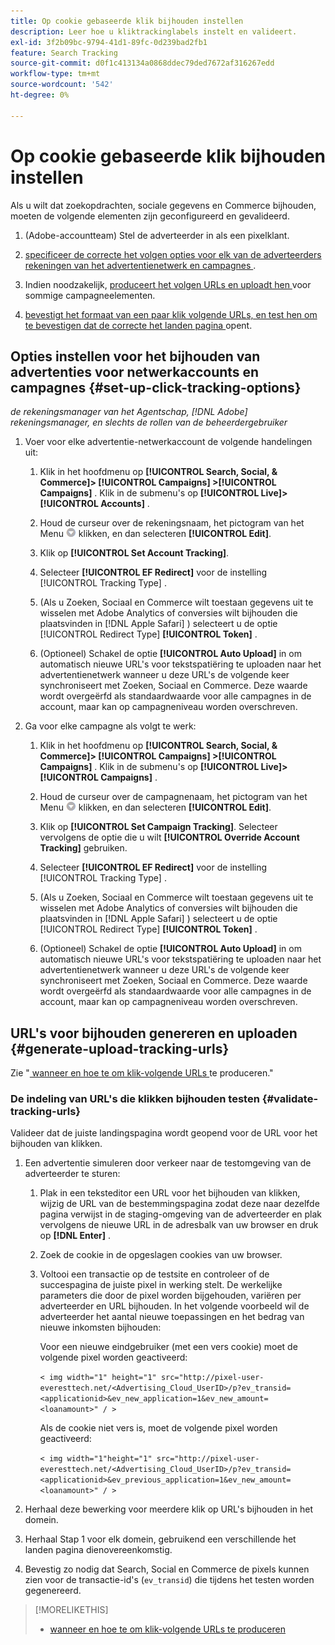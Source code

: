 ```yaml
---
title: Op cookie gebaseerde klik bijhouden instellen
description: Leer hoe u kliktrackinglabels instelt en valideert.
exl-id: 3f2b09bc-9794-41d1-89fc-0d239bad2fb1
feature: Search Tracking
source-git-commit: d0f1c413134a0868ddec79ded7672af316267edd
workflow-type: tm+mt
source-wordcount: '542'
ht-degree: 0%

---
```


# Op cookie gebaseerde klik bijhouden instellen

Als u wilt dat zoekopdrachten, sociale gegevens en Commerce bijhouden, moeten de volgende elementen zijn geconfigureerd en gevalideerd.

1. (Adobe-accountteam) Stel de adverteerder in als een pixelklant.

1. [ specificeer de correcte het volgen opties voor elk van de adverteerders rekeningen van het advertentienetwerk en campagnes ](#set-up-click-tracking-options).

1. Indien noodzakelijk, [ produceert het volgen URLs en uploadt hen ](#generate-upload-tracking-urls) voor sommige campagneelementen.

1. [ bevestigt het formaat van een paar klik volgende URLs, en test hen om te bevestigen dat de correcte het landen pagina ](#validate-tracking-urls) opent.

## Opties instellen voor het bijhouden van advertenties voor netwerkaccounts en campagnes {#set-up-click-tracking-options}

*de rekeningsmanager van het Agentschap, [!DNL Adobe] rekeningsmanager, en slechts de rollen van de beheerdergebruiker*

1. Voer voor elke advertentie-netwerkaccount de volgende handelingen uit:

   1. Klik in het hoofdmenu op **[!UICONTROL Search, Social, & Commerce]> [!UICONTROL Campaigns] >[!UICONTROL Campaigns]** . Klik in de submenu&#39;s op **[!UICONTROL Live]>[!UICONTROL Accounts]** .

   1. Houd de curseur over de rekeningsnaam, het pictogram van het Menu ![&#128279;](/help/search-social-commerce/assets/arrow-dropdown-menu.png " pictogram van het Menu ") klikken, en dan selecteren **[!UICONTROL Edit]**.

   1. Klik op **[!UICONTROL Set Account Tracking]**.

   1. Selecteer **[!UICONTROL EF Redirect]** voor de instelling [!UICONTROL Tracking Type] .

   1. (Als u Zoeken, Sociaal en Commerce wilt toestaan gegevens uit te wisselen met Adobe Analytics of conversies wilt bijhouden die plaatsvinden in [!DNL Apple Safari] ) selecteert u de optie [!UICONTROL Redirect Type] **[!UICONTROL Token]** .

   1. (Optioneel) Schakel de optie **[!UICONTROL Auto Upload]** in om automatisch nieuwe URL&#39;s voor tekstspatiëring te uploaden naar het advertentienetwerk wanneer u deze URL&#39;s de volgende keer synchroniseert met Zoeken, Sociaal en Commerce. Deze waarde wordt overgeërfd als standaardwaarde voor alle campagnes in de account, maar kan op campagneniveau worden overschreven.

1. Ga voor elke campagne als volgt te werk:

   1. Klik in het hoofdmenu op **[!UICONTROL Search, Social, & Commerce]> [!UICONTROL Campaigns] >[!UICONTROL Campaigns]** . Klik in de submenu&#39;s op **[!UICONTROL Live]>[!UICONTROL Campaigns]** .

   1. Houd de curseur over de campagnenaam, het pictogram van het Menu ![&#128279;](/help/search-social-commerce/assets/arrow-dropdown-menu.png " pictogram van het Menu ") klikken, en dan selecteren **[!UICONTROL Edit]**.

   1. Klik op **[!UICONTROL Set Campaign Tracking]**. Selecteer vervolgens de optie die u wilt **[!UICONTROL Override Account Tracking]** gebruiken.

   1. Selecteer **[!UICONTROL EF Redirect]** voor de instelling [!UICONTROL Tracking Type] .

   1. (Als u Zoeken, Sociaal en Commerce wilt toestaan gegevens uit te wisselen met Adobe Analytics of conversies wilt bijhouden die plaatsvinden in [!DNL Apple Safari] ) selecteert u de optie [!UICONTROL Redirect Type] **[!UICONTROL Token]** .

   1. (Optioneel) Schakel de optie **[!UICONTROL Auto Upload]** in om automatisch nieuwe URL&#39;s voor tekstspatiëring te uploaden naar het advertentienetwerk wanneer u deze URL&#39;s de volgende keer synchroniseert met Zoeken, Sociaal en Commerce. Deze waarde wordt overgeërfd als standaardwaarde voor alle campagnes in de account, maar kan op campagneniveau worden overschreven.

## URL&#39;s voor bijhouden genereren en uploaden {#generate-upload-tracking-urls}

Zie &quot;[ wanneer en hoe te om klik-volgende URLs ](/help/search-social-commerce/tracking/click-tracking-ways-to-generate.md) te produceren.&quot;

### De indeling van URL&#39;s die klikken bijhouden testen {#validate-tracking-urls}

Valideer dat de juiste landingspagina wordt geopend voor de URL voor het bijhouden van klikken.

1. Een advertentie simuleren door verkeer naar de testomgeving van de adverteerder te sturen:

   1. Plak in een teksteditor een URL voor het bijhouden van klikken, wijzig de URL van de bestemmingspagina zodat deze naar dezelfde pagina verwijst in de staging-omgeving van de adverteerder en plak vervolgens de nieuwe URL in de adresbalk van uw browser en druk op **[!DNL Enter]** .

   1. Zoek de cookie in de opgeslagen cookies van uw browser.

   1. Voltooi een transactie op de testsite en controleer of de succespagina de juiste pixel in werking stelt. De werkelijke parameters die door de pixel worden bijgehouden, variëren per adverteerder en URL bijhouden. In het volgende voorbeeld wil de adverteerder het aantal nieuwe toepassingen en het bedrag van nieuwe inkomsten bijhouden:

      Voor een nieuwe eindgebruiker (met een vers cookie) moet de volgende pixel worden geactiveerd:

      `< img width="1" height="1" src="http://pixel-user-everesttech.net/<Advertising_Cloud_UserID>/p?ev_transid=<applicationid>&ev_new_application=1&ev_new_amount=<loanamount>" / >`

      Als de cookie niet vers is, moet de volgende pixel worden geactiveerd:

      `< img width="1"height="1" src="http://pixel-user-everesttech.net/<Advertising_Cloud_UserID>/p?ev_transid=<applicationid>&ev_previous_application=1&ev_new_amount=<loanamount>" / >`


1. Herhaal deze bewerking voor meerdere klik op URL&#39;s bijhouden in het domein.

1. Herhaal Stap 1 voor elk domein, gebruikend een verschillende het landen pagina dienovereenkomstig.

1. Bevestig zo nodig dat Search, Social en Commerce de pixels kunnen zien voor de transactie-id&#39;s (`ev_transid`) die tijdens het testen worden gegenereerd.

>[!MORELIKETHIS]
>
>* [ wanneer en hoe te om klik-volgende URLs te produceren ](/help/search-social-commerce/tracking/click-tracking-ways-to-generate.md)
